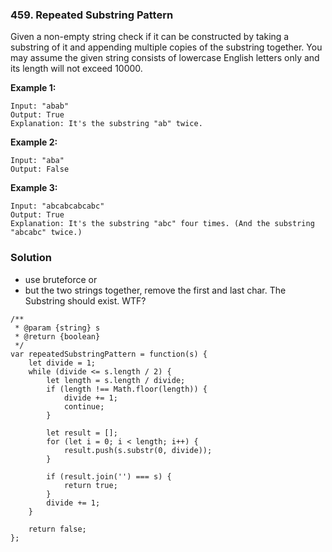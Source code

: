 ### 459. Repeated Substring Pattern

Given a non-empty string check if it can be constructed by taking a substring of it and appending multiple copies of the substring together. You may assume the given string consists of lowercase English letters only and its length will not exceed 10000.


**Example 1:**
```
Input: "abab"
Output: True
Explanation: It's the substring "ab" twice.
```

**Example 2:**

```
Input: "aba"
Output: False
```

**Example 3:**
```
Input: "abcabcabcabc"
Output: True
Explanation: It's the substring "abc" four times. (And the substring "abcabc" twice.)
```

### Solution
- use bruteforce or
- but the two strings together, remove the first and last char. The Substring should exist. WTF?

```
/**
 * @param {string} s
 * @return {boolean}
 */
var repeatedSubstringPattern = function(s) {
    let divide = 1;
    while (divide <= s.length / 2) {
        let length = s.length / divide;
        if (length !== Math.floor(length)) {
            divide += 1;
            continue;
        }
        
        let result = [];
        for (let i = 0; i < length; i++) {
            result.push(s.substr(0, divide));
        }
        
        if (result.join('') === s) {
            return true;
        }
        divide += 1;
    }
    
    return false;
};
```
